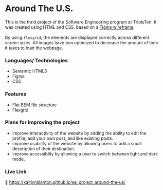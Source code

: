 # Around The U.S.

This is the thrid project of the Software Engineering program at TripleTen. It was created using HTML and CSS, based on a [Figma wireframe](https://www.figma.com/file/ii4xxsJ0ghevUOcssTlHZv/Sprint-3%3A-Around-the-US?node-id=0%3A1).
<br>
<br>
By using <code>flexgrid</code>, the elements are displayed correctly across different screen sizes. All images have ben optimized to decrease the amount of time it takes to load the webpage.

### Languages/ Technologies

- Semantic HTML5
- Figma
- CSS

### Features

- Flat BEM file structure
- Flexgrid

### Plans for improving the project

- Improve interactivity of the website by adding the ability to edit the profile, add your own post, and like existing posts.
- Improve usability of the website by allowing users to add a small description of their destination.
- Improve accessiblity by allowing a user to switch between light and dark mode.

### Live Link

🔗 https://kaitlynblanton.github.io/se_project_around-the-us/
